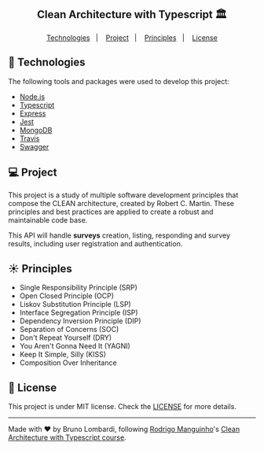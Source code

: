 <h2 align="center">
  Clean Architecture with Typescript 🏛
</h2>

<p align="center">
  <a href="#rocket-technologies">Technologies</a>&nbsp;&nbsp;&nbsp;|&nbsp;&nbsp;&nbsp;
  <a href="#-projeto">Project</a>&nbsp;&nbsp;&nbsp;|&nbsp;&nbsp;&nbsp;
  <a href="#-principles">Principles</a>&nbsp;&nbsp;&nbsp;|&nbsp;&nbsp;&nbsp;
  <a href="#memo-license">License</a>
</p>

## :rocket: Technologies

The following tools and packages were used to develop this project:

- [Node.js](https://nodejs.org/en)
- [Typescript](https://www.typescriptlang.org)
- [Express](https://expressjs.com)
- [Jest](https://jestjs.io)
- [MongoDB](https://www.mongodb.com)
- [Travis](https://travis-ci.org)
- [Swagger](https://swagger.io)

## 💻 Project

This project is a study of multiple software development principles that compose the CLEAN architecture, created by Robert C. Martin. These principles and best practices are applied to create a robust and maintainable code base.

This API will handle **surveys** creation, listing, responding and survey results, including user registration and authentication.

## ☀️ Principles

- Single Responsibility Principle (SRP)
- Open Closed Principle (OCP)
- Liskov Substitution Principle (LSP)
- Interface Segregation Principle (ISP)
- Dependency Inversion Principle (DIP)
- Separation of Concerns (SOC)
- Don't Repeat Yourself (DRY)
- You Aren't Gonna Need It (YAGNI)
- Keep It Simple, Silly (KISS)
- Composition Over Inheritance

## :memo: License

This project is under MIT license. Check the [LICENSE](LICENSE.md) for more details.

---

Made with ♥ by Bruno Lombardi, following [Rodrigo Manguinho](https://github.com/rmanguinho)'s [Clean Architecture with Typescript course](https://www.udemy.com/course/tdd-com-mango/?referralCode=B53CE5CA2B9AFA5A6FA1).
